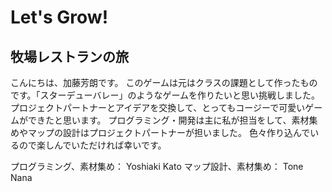 # Let's Grow!

## 牧場レストランの旅

こんにちは、加藤芳朗です。
このゲームは元はクラスの課題として作ったものです。「スターデューバレー」のようなゲームを作りたいと思い挑戦しました。
プロジェクトパートナーとアイデアを交換して、とってもコージーで可愛いゲームができたと思います。
プログラミング・開発は主に私が担当をして、素材集めやマップの設計はプロジェクトパートナーが担いました。
色々作り込んでいるので楽しんでいただければ幸いです。

プログラミング、素材集め： Yoshiaki Kato
マップ設計、素材集め： Tone Nana
